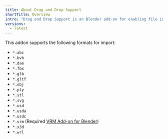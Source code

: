 ```yaml
---
title: About Drag and Drop Support
shortTitle: Overview
intro: "Drag and Drop Support is an Blender add-on for enabling file imports by drag-and-drop via Explorer."
versions:
  - latest
---
```


This addon supports the following formats for import:

- `*.abc`
- `*.bvh`
- `*.dae`
- `*.fbx`
- `*.glb`
- `*.gltf`
- `*.obj`
- `*.ply`
- `*.stl`
- `*.svg`
- `*.usd`
- `*.usda`
- `*.usdc`
- `*.vrm` (Required [VRM Add-on for Blender](https://github.com/saturday06/VRM-Addon-for-Blender))
- `*.x3d`
- `*.wrl`
